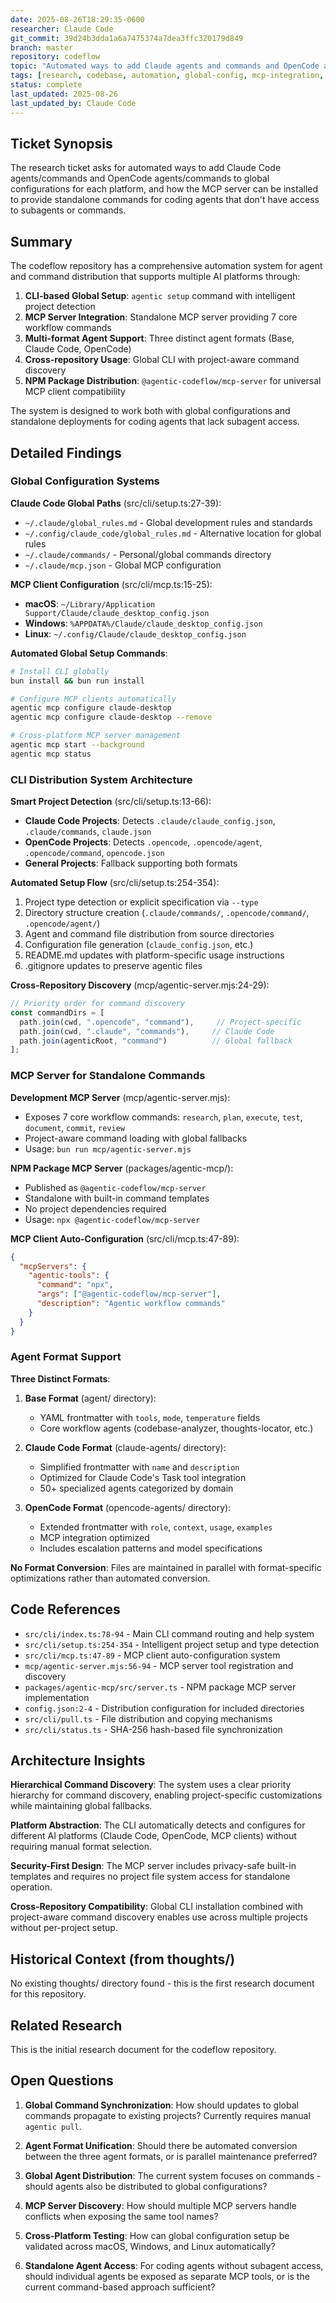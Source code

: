 ```yaml
---
date: 2025-08-26T18:29:35-0600
researcher: Claude Code
git_commit: 39d24b3dda1a6a7475374a7dea3ffc320179d849
branch: master
repository: codeflow
topic: "Automated ways to add Claude agents and commands and OpenCode agents and commands to global configs, and MCP server installation for standalone commands"
tags: [research, codebase, automation, global-config, mcp-integration, agent-distribution]
status: complete
last_updated: 2025-08-26
last_updated_by: Claude Code
---
```


## Ticket Synopsis

The research ticket asks for automated ways to add Claude Code agents/commands and OpenCode agents/commands to global configurations for each platform, and how the MCP server can be installed to provide standalone commands for coding agents that don't have access to subagents or commands.

## Summary

The codeflow repository has a comprehensive automation system for agent and command distribution that supports multiple AI platforms through:

1. **CLI-based Global Setup**: `agentic setup` command with intelligent project detection
2. **MCP Server Integration**: Standalone MCP server providing 7 core workflow commands 
3. **Multi-format Agent Support**: Three distinct agent formats (Base, Claude Code, OpenCode)
4. **Cross-repository Usage**: Global CLI with project-aware command discovery
5. **NPM Package Distribution**: `@agentic-codeflow/mcp-server` for universal MCP client compatibility

The system is designed to work both with global configurations and standalone deployments for coding agents that lack subagent access.

## Detailed Findings

### Global Configuration Systems

**Claude Code Global Paths** (src/cli/setup.ts:27-39):
- `~/.claude/global_rules.md` - Global development rules and standards
- `~/.config/claude_code/global_rules.md` - Alternative location for global rules  
- `~/.claude/commands/` - Personal/global commands directory
- `~/.claude/mcp.json` - Global MCP configuration

**MCP Client Configuration** (src/cli/mcp.ts:15-25):
- **macOS**: `~/Library/Application Support/Claude/claude_desktop_config.json`
- **Windows**: `%APPDATA%/Claude/claude_desktop_config.json`
- **Linux**: `~/.config/Claude/claude_desktop_config.json`

**Automated Global Setup Commands**:
```bash
# Install CLI globally
bun install && bun run install

# Configure MCP clients automatically  
agentic mcp configure claude-desktop
agentic mcp configure claude-desktop --remove

# Cross-platform MCP server management
agentic mcp start --background
agentic mcp status
```

### CLI Distribution System Architecture

**Smart Project Detection** (src/cli/setup.ts:13-66):
- **Claude Code Projects**: Detects `.claude/claude_config.json`, `.claude/commands`, `claude.json`
- **OpenCode Projects**: Detects `.opencode`, `.opencode/agent`, `.opencode/command`, `opencode.json`
- **General Projects**: Fallback supporting both formats

**Automated Setup Flow** (src/cli/setup.ts:254-354):
1. Project type detection or explicit specification via `--type`
2. Directory structure creation (`.claude/commands/`, `.opencode/command/`, `.opencode/agent/`)
3. Agent and command file distribution from source directories
4. Configuration file generation (`claude_config.json`, etc.)
5. README.md updates with platform-specific usage instructions
6. .gitignore updates to preserve agentic files

**Cross-Repository Discovery** (mcp/agentic-server.mjs:24-29):
```javascript
// Priority order for command discovery
const commandDirs = [
  path.join(cwd, ".opencode", "command"),     // Project-specific
  path.join(cwd, ".claude", "commands"),     // Claude Code
  path.join(agenticRoot, "command")          // Global fallback
];
```

### MCP Server for Standalone Commands

**Development MCP Server** (mcp/agentic-server.mjs):
- Exposes 7 core workflow commands: `research`, `plan`, `execute`, `test`, `document`, `commit`, `review`
- Project-aware command loading with global fallbacks
- Usage: `bun run mcp/agentic-server.mjs`

**NPM Package MCP Server** (packages/agentic-mcp/):
- Published as `@agentic-codeflow/mcp-server`
- Standalone with built-in command templates
- No project dependencies required
- Usage: `npx @agentic-codeflow/mcp-server`

**MCP Client Auto-Configuration** (src/cli/mcp.ts:47-89):
```json
{
  "mcpServers": {
    "agentic-tools": {
      "command": "npx",
      "args": ["@agentic-codeflow/mcp-server"],
      "description": "Agentic workflow commands"
    }
  }
}
```

### Agent Format Support

**Three Distinct Formats**:

1. **Base Format** (agent/ directory):
   - YAML frontmatter with `tools`, `mode`, `temperature` fields
   - Core workflow agents (codebase-analyzer, thoughts-locator, etc.)

2. **Claude Code Format** (claude-agents/ directory):
   - Simplified frontmatter with `name` and `description`
   - Optimized for Claude Code's Task tool integration
   - 50+ specialized agents categorized by domain

3. **OpenCode Format** (opencode-agents/ directory):
   - Extended frontmatter with `role`, `context`, `usage`, `examples`
   - MCP integration optimized
   - Includes escalation patterns and model specifications

**No Format Conversion**: Files are maintained in parallel with format-specific optimizations rather than automated conversion.

## Code References

- `src/cli/index.ts:78-94` - Main CLI command routing and help system
- `src/cli/setup.ts:254-354` - Intelligent project setup and type detection
- `src/cli/mcp.ts:47-89` - MCP client auto-configuration system  
- `mcp/agentic-server.mjs:56-94` - MCP server tool registration and discovery
- `packages/agentic-mcp/src/server.ts` - NPM package MCP server implementation
- `config.json:2-4` - Distribution configuration for included directories
- `src/cli/pull.ts` - File distribution and copying mechanisms
- `src/cli/status.ts` - SHA-256 hash-based file synchronization

## Architecture Insights

**Hierarchical Command Discovery**: The system uses a clear priority hierarchy for command discovery, enabling project-specific customizations while maintaining global fallbacks.

**Platform Abstraction**: The CLI automatically detects and configures for different AI platforms (Claude Code, OpenCode, MCP clients) without requiring manual format selection.

**Security-First Design**: The MCP server includes privacy-safe built-in templates and requires no project file system access for standalone operation.

**Cross-Repository Compatibility**: Global CLI installation combined with project-aware command discovery enables use across multiple projects without per-project setup.

## Historical Context (from thoughts/)

No existing thoughts/ directory found - this is the first research document for this repository.

## Related Research

This is the initial research document for the codeflow repository.

## Open Questions

1. **Global Command Synchronization**: How should updates to global commands propagate to existing projects? Currently requires manual `agentic pull`.

2. **Agent Format Unification**: Should there be automated conversion between the three agent formats, or is parallel maintenance preferred?

3. **Global Agent Distribution**: The current system focuses on commands - should agents also be distributed to global configurations?

4. **MCP Server Discovery**: How should multiple MCP servers handle conflicts when exposing the same tool names?

5. **Cross-Platform Testing**: How can global configuration setup be validated across macOS, Windows, and Linux automatically?

6. **Standalone Agent Access**: For coding agents without subagent access, should individual agents be exposed as separate MCP tools, or is the current command-based approach sufficient?